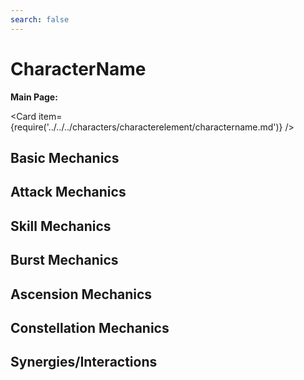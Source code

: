 ```yaml
---
search: false
---
```


# CharacterName

**Main Page:**

<Card item={require('../../../characters/characterelement/charactername.md')} />

## Basic Mechanics

## Attack Mechanics

## Skill Mechanics

## Burst Mechanics

## Ascension Mechanics

## Constellation Mechanics

## Synergies/Interactions
